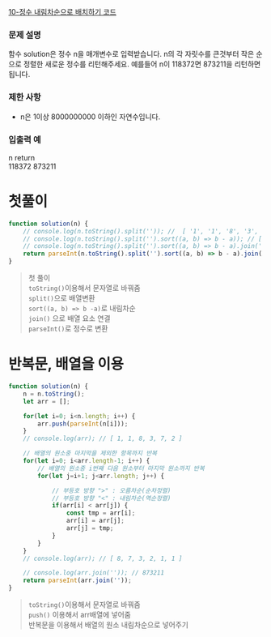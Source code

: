 [10-정수 내림차순으로 배치하기  코드](../codes/10정수_내림차순으로_배치하기.js)  
### 문제 설명
함수 solution은 정수 n을 매개변수로 입력받습니다. n의 각 자릿수를 큰것부터 작은 순으로 정렬한 새로운 정수를 리턴해주세요. 예를들어 n이 118372면 873211을 리턴하면 됩니다.  

### 제한 사항  
- n은 1이상 8000000000 이하인 자연수입니다.  

### 입출력 예  
n	return  
118372	873211   


# 첫풀이
```jsx
function solution(n) {
    // console.log(n.toString().split('')); // 	[ '1', '1', '8', '3', '7', '2' ]
    // console.log(n.toString().split('').sort((a, b) => b - a)); // [ '8', '7', '3', '2', '1', '1' ]
    // console.log(n.toString().split('').sort((a, b) => b - a).join('')); // 873211
    return parseInt(n.toString().split('').sort((a, b) => b - a).join(''));
}
```
> 첫 풀이  
> `toString()`이용해서 문자열로 바꿔줌  
> `split()`으로 배열변환  
> `sort((a, b) => b -a)`로 내림차순  
> `join()` 으로 배열 요소 연결  
> `parseInt()`로 정수로 변환  

# 반복문, 배열을 이용
```jsx
function solution(n) {
    n = n.toString();
    let arr = [];

    for(let i=0; i<n.length; i++) {
        arr.push(parseInt(n[i]));
    }
    // console.log(arr); // [ 1, 1, 8, 3, 7, 2 ]

    // 배열의 원소중 마지막을 제외한 항목까지 반복
    for(let i=0; i<arr.length-1; i++) {
        // 배열의 원소중 i번째 다음 원소부터 마지막 원소까지 반복
        for(let j=i+1; j<arr.length; j++) {

            // 부등호 방향 ">" : 오름차순(순차정렬)
            // 부등호 방향 "<" : 내림차순(역순정렬)
            if(arr[i] < arr[j]) {
                const tmp = arr[i];
                arr[i] = arr[j];
                arr[j] = tmp;
            }
        }
    }
    // console.log(arr); // [ 8, 7, 3, 2, 1, 1 ]

    // console.log(arr.join('')); // 873211
    return parseInt(arr.join(''));
}
```
> `toString()`이용해서 문자열로 바꿔줌  
> `push()` 이용해서 arr배열에 넣어줌  
> 반복문을 이용해서 배열의 원소 내림차순으로 넣어주기  
